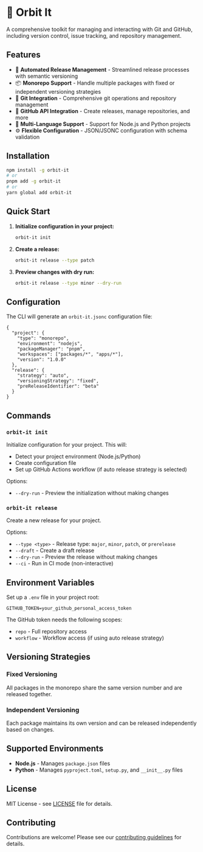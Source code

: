 # 🚀 Orbit It

A comprehensive toolkit for managing and interacting with Git and GitHub, including version control, issue tracking, and repository management.

## Features

- 🚀 **Automated Release Management** - Streamlined release processes with semantic versioning
- 📦 **Monorepo Support** - Handle multiple packages with fixed or independent versioning strategies  
- 🔄 **Git Integration** - Comprehensive git operations and repository management
- 🐙 **GitHub API Integration** - Create releases, manage repositories, and more
- 🐍 **Multi-Language Support** - Support for Node.js and Python projects
- ⚙️ **Flexible Configuration** - JSON/JSONC configuration with schema validation

## Installation

```bash
npm install -g orbit-it
# or
pnpm add -g orbit-it
# or  
yarn global add orbit-it
```

## Quick Start

1. **Initialize configuration in your project:**
   ```bash
   orbit-it init
   ```

2. **Create a release:**
   ```bash
   orbit-it release --type patch
   ```

3. **Preview changes with dry run:**
   ```bash
   orbit-it release --type minor --dry-run
   ```

## Configuration

The CLI will generate an `orbit-it.jsonc` configuration file:

```jsonc
{
  "project": {
    "type": "monorepo",
    "environment": "nodejs", 
    "packageManager": "pnpm",
    "workspaces": ["packages/*", "apps/*"],
    "version": "1.0.0"
  },
  "release": {
    "strategy": "auto",
    "versioningStrategy": "fixed",
    "preReleaseIdentifier": "beta"
  }
}
```

## Commands

### `orbit-it init`

Initialize configuration for your project. This will:
- Detect your project environment (Node.js/Python)
- Create configuration file
- Set up GitHub Actions workflow (if auto release strategy is selected)

Options:
- `--dry-run` - Preview the initialization without making changes

### `orbit-it release`

Create a new release for your project.

Options:
- `--type <type>` - Release type: `major`, `minor`, `patch`, or `prerelease`
- `--draft` - Create a draft release  
- `--dry-run` - Preview the release without making changes
- `--ci` - Run in CI mode (non-interactive)

## Environment Variables

Set up a `.env` file in your project root:

```env
GITHUB_TOKEN=your_github_personal_access_token
```

The GitHub token needs the following scopes:
- `repo` - Full repository access
- `workflow` - Workflow access (if using auto release strategy)

## Versioning Strategies

### Fixed Versioning
All packages in the monorepo share the same version number and are released together.

### Independent Versioning  
Each package maintains its own version and can be released independently based on changes.

## Supported Environments

- **Node.js** - Manages `package.json` files
- **Python** - Manages `pyproject.toml`, `setup.py`, and `__init__.py` files

## License

MIT License - see [LICENSE](LICENSE) file for details.

## Contributing

Contributions are welcome! Please see our [contributing guidelines](CONTRIBUTING.md) for details.

